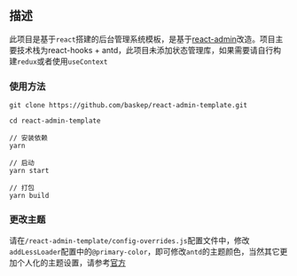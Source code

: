 ## 描述

此项目是基于`react`搭建的后台管理系统模板，是基于[react-admin](https://github.com/ltadpoles/react-admin)改造。项目主要技术栈为react-hooks + antd，此项目未添加状态管理库，如果需要请自行构建`redux`或者使用`useContext`



### 使用方法

```npm
git clone https://github.com/baskep/react-admin-template.git

cd react-admin-template

// 安装依赖
yarn

// 启动
yarn start

// 打包
yarn build

```



### 更改主题

请在`/react-admin-template/config-overrides.js`配置文件中，修改`addLessLoader`配置中的`@primary-color`，即可修改`antd`的主题颜色，当然其它更加个人化的主题设置，请参考[官方](https://ant.design/docs/react/customize-theme-cn)